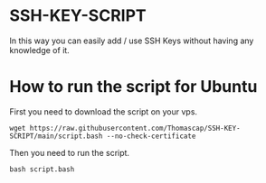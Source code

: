# SSH-KEY-SCRIPT
In this way you can easily add / use SSH Keys without having any knowledge of it.

# How to run the script for Ubuntu
First you need to download the script on your vps.

`wget https://raw.githubusercontent.com/Thomascap/SSH-KEY-SCRIPT/main/script.bash --no-check-certificate`

Then you need to run the script.

`bash script.bash`
